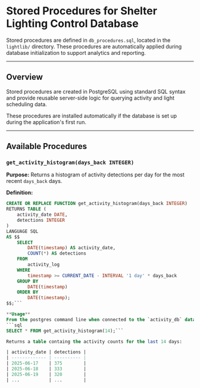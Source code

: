 # Stored Procedures for Shelter Lighting Control Database

Stored procedures are defined in `db_procedures.sql`,
located in the `lightlib/` directory. These procedures are automatically
applied during database initialization to support analytics and reporting.

---

## Overview

Stored procedures are created in PostgreSQL using standard SQL syntax and
provide reusable server-side logic for querying activity and light scheduling
data.

These procedures are installed automatically if the database is set up during
the application's first run.

---

## Available Procedures

### `get_activity_histogram(days_back INTEGER)`

**Purpose:**
Returns a histogram of activity detections per day for the most recent
`days_back` days.

**Definition:**

```sql
CREATE OR REPLACE FUNCTION get_activity_histogram(days_back INTEGER)
RETURNS TABLE (
    activity_date DATE,
    detections INTEGER
)
LANGUAGE SQL
AS $$
    SELECT
        DATE(timestamp) AS activity_date,
        COUNT(*) AS detections
    FROM
        activity_log
    WHERE
        timestamp >= CURRENT_DATE - INTERVAL '1 day' * days_back
    GROUP BY
        DATE(timestamp)
    ORDER BY
        DATE(timestamp);
$$;```

**Usage**
From the postgres command line when connected to the `activity_db` database:
```sql
SELECT * FROM get_activity_histogram(14);```

Returns a table containg the activity counts for the last 14 days:

| activity_date | detections |
| ------------- | ---------- |
| 2025-06-17    | 375        |
| 2025-06-18    | 333        |
| 2025-06-19    | 320        |
| ...           | ...        |
